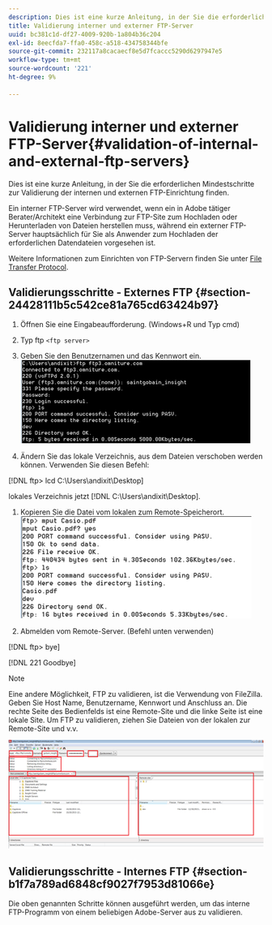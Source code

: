 ```yaml
---
description: Dies ist eine kurze Anleitung, in der Sie die erforderlichen Mindestschritte zur Validierung der internen und externen FTP-Einrichtung finden.
title: Validierung interner und externer FTP-Server
uuid: bc381c1d-df27-4009-920b-1a804b36c204
exl-id: 8eecfda7-ffa0-458c-a518-434758344bfe
source-git-commit: 232117a8cacaecf8e5d7fcaccc5290d6297947e5
workflow-type: tm+mt
source-wordcount: '221'
ht-degree: 9%

---
```


# Validierung interner und externer FTP-Server{#validation-of-internal-and-external-ftp-servers}

Dies ist eine kurze Anleitung, in der Sie die erforderlichen Mindestschritte zur Validierung der internen und externen FTP-Einrichtung finden.

Ein interner FTP-Server wird verwendet, wenn ein in Adobe tätiger Berater/Architekt eine Verbindung zur FTP-Site zum Hochladen oder Herunterladen von Dateien herstellen muss, während ein externer FTP-Server hauptsächlich für Sie als Anwender zum Hochladen der erforderlichen Datendateien vorgesehen ist.

Weitere Informationen zum Einrichten von FTP-Servern finden Sie unter [File Transfer Protocol](https://experienceleague.adobe.com/docs/analytics/export/ftp-and-sftp/ftp-overview.html?lang=de).

## Validierungsschritte - Externes FTP {#section-24428111b5c542ce81a765cd63424b97}

1. Öffnen Sie eine Eingabeaufforderung. (Windows+R und Typ cmd)
1. Typ ftp `<ftp server>`
1. Geben Sie den Benutzernamen und das Kennwort ein. ![](assets/dwb_impl_ftp1.png)

1. Ändern Sie das lokale Verzeichnis, aus dem Dateien verschoben werden können. Verwenden Sie diesen Befehl:

[!DNL ftp> lcd C:\Users\andixit\Desktop]

lokales Verzeichnis jetzt [!DNL C:\Users\andixit\Desktop].

1. Kopieren Sie die Datei vom lokalen zum Remote-Speicherort. ![](assets/dwb_impl_ftp2.png)

1. Abmelden vom Remote-Server. (Befehl unten verwenden)

[!DNL ftp> bye]

[!DNL 221 Goodbye]

>[!NOTE]
>
>Eine andere Möglichkeit, FTP zu validieren, ist die Verwendung von FileZilla. Geben Sie Host Name, Benutzername, Kennwort und Anschluss an. Die rechte Seite des Bedienfelds ist eine Remote-Site und die linke Seite ist eine lokale Site. Um FTP zu validieren, ziehen Sie Dateien von der lokalen zur Remote-Site und v.v.

![](assets/dwb_impl_ftp3.png)

## Validierungsschritte - Internes FTP {#section-b1f7a789ad6848cf9027f7953d81066e}

Die oben genannten Schritte können ausgeführt werden, um das interne FTP-Programm von einem beliebigen Adobe-Server aus zu validieren.
